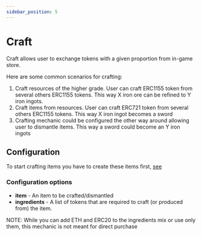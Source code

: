 ```yaml
---
sidebar_position: 5
---
```


# Craft

Craft allows user to exchange tokens with a given proportion from in-game store.

Here are some common scenarios for crafting:

1. Craft resources of the higher grade. User can craft ERC1155 token from several others ERC1155 tokens. 
   This way X iron ore can be refined to Y iron ingots.
2. Craft items from resources. User can craft ERC721 token from several others ERC1155 tokens. 
   This way X iron ingot becomes a sword
3. Crafting mechanic could be configured the other way around allowing user to dismantle items.
   This way a sword could become an Y iron ingots

## Configuration

To start crafting items you have to create these items first, [see](/docs/admin-panel/hierarchy/ERC1155/template/)

### Configuration options

- **item** - An item to be crafted/dismantled
- **ingredients** - A list of tokens that are required to craft (or produced from) the item. 

NOTE: While you can add ETH and ERC20 to the ingredients mix or use only them, this mechanic is not meant for direct purchase


